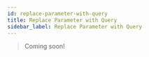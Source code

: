 ```yaml
---
id: replace-parameter-with-query
title: Replace Parameter with Query
sidebar_label: Replace Parameter with Query
---
```


> Coming soon!
